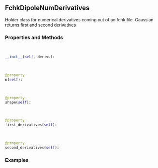 ## <a id="McUtils.GaussianInterface.FChkDerivatives.FchkDipoleNumDerivatives">FchkDipoleNumDerivatives</a>
Holder class for numerical derivatives coming out of an fchk file.
Gaussian returns first and second derivatives

### Properties and Methods
<a id="McUtils.GaussianInterface.FChkDerivatives.FchkDipoleNumDerivatives.__init__" class="docs-object-method">&nbsp;</a>
```python
__init__(self, derivs): 
```

<a id="McUtils.GaussianInterface.FChkDerivatives.FchkDipoleNumDerivatives.n" class="docs-object-method">&nbsp;</a>
```python
@property
n(self): 
```

<a id="McUtils.GaussianInterface.FChkDerivatives.FchkDipoleNumDerivatives.shape" class="docs-object-method">&nbsp;</a>
```python
@property
shape(self): 
```

<a id="McUtils.GaussianInterface.FChkDerivatives.FchkDipoleNumDerivatives.first_derivatives" class="docs-object-method">&nbsp;</a>
```python
@property
first_derivatives(self): 
```

<a id="McUtils.GaussianInterface.FChkDerivatives.FchkDipoleNumDerivatives.second_derivatives" class="docs-object-method">&nbsp;</a>
```python
@property
second_derivatives(self): 
```

### Examples


